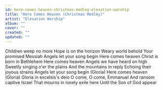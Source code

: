 ```yaml
---
id: here-comes-heaven-christmas-medley-elevation-worship
title: "Here Comes Heaven (Christmas Medley)"
artist: "Elevation Worship"
album: ""
cover: ""
created: ""
updated: ""
---
```


Children weep no more
Hope is on the horizon
Weary world behold
Your promised Messiah
Angels let your song begin
Here comes heaven
Christ is born in Bethlehem
Here comes heaven
Angels we have heard on high
Sweetly singing o'er the plains
And the mountains in reply
Echoing their joyous strains
Angels let your song begin (Gloria)
Here comes heaven (Gloria)
Gloria in excelsis's deio
O come, O come, Emmanuel
And ransom captive Israel
That mourns in lonely exile here
Until the Son of God appear